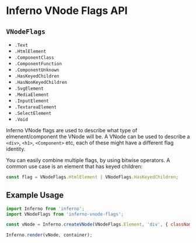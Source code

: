 # Inferno VNode Flags API

## `VNodeFlags`
 - `.Text`
 - `.HtmlElement`
 - `.ComponentClass`
 - `.ComponentFunction`
 - `.ComponentUnknown`
 - `.HasKeyedChildren`
 - `.HasNonKeyedChildren`
 - `.SvgElement`
 - `.MediaElement`
 - `.InputElement`
 - `.TextareaElement`
 - `.SelectElement`
 - `.Void`

Inferno VNode flags are used to describe what type of elmenent/component the VNode will be. A VNode can be used to describe a
`<div>`, `<h1>`, `<Component>` etc, each of these might have a different flag identity.

You can easily combine multiple flags, by using bitwise operators. A common use case is an element that has keyed children:

```js
const flag = VNodeFlags.HtmlElement | VNodeFlags.HasKeyedChildren;
```

## Example Usage

```js
import Inferno from 'inferno';
import VNodeFlags from 'inferno-vnode-flags';

const vNode = Inferno.createVNode(VNodeFlags.Element, 'div', { className: 'example' }, 'Hello world!');

Inferno.render(vNode, container);
```
